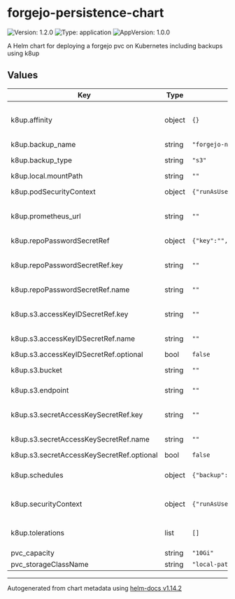 # forgejo-persistence-chart

![Version: 1.2.0](https://img.shields.io/badge/Version-1.2.0-informational?style=flat-square) ![Type: application](https://img.shields.io/badge/Type-application-informational?style=flat-square) ![AppVersion: 1.0.0](https://img.shields.io/badge/AppVersion-1.0.0-informational?style=flat-square)

A Helm chart for deploying a forgejo pvc on Kubernetes including backups using k8up

## Values

| Key | Type | Default | Description |
|-----|------|---------|-------------|
| k8up.affinity | object | `{}` | for setting affinity to a specific node by matchExpressions |
| k8up.backup_name | string | `"forgejo-nightly"` |  |
| k8up.backup_type | string | `"s3"` | can be set to 's3' or 'local' |
| k8up.local.mountPath | string | `""` |  |
| k8up.podSecurityContext | object | `{"runAsUser":1000}` | user to run the backups as |
| k8up.prometheus_url | string | `""` | url to push to for prometheus gateway |
| k8up.repoPasswordSecretRef | object | `{"key":"","name":""}` | secret for your restic repo |
| k8up.repoPasswordSecretRef.key | string | `""` | key in secret to use for repo password |
| k8up.repoPasswordSecretRef.name | string | `""` | name of the secret to use |
| k8up.s3.accessKeyIDSecretRef.key | string | `""` | key in the secret to use for access key id |
| k8up.s3.accessKeyIDSecretRef.name | string | `""` | name of the secret to use |
| k8up.s3.accessKeyIDSecretRef.optional | bool | `false` |  |
| k8up.s3.bucket | string | `""` | s3 bucket to backup to |
| k8up.s3.endpoint | string | `""` | s3 endpoint to backup to |
| k8up.s3.secretAccessKeySecretRef.key | string | `""` | key in the secret to use for secret access key |
| k8up.s3.secretAccessKeySecretRef.name | string | `""` | name of the secret to use |
| k8up.s3.secretAccessKeySecretRef.optional | bool | `false` |  |
| k8up.schedules | object | `{"backup":"","check":"","prune":""}` | schedules for backups, checks, and prunes |
| k8up.securityContext | object | `{"runAsUser":1000}` | set the pod security context for the backup job |
| k8up.tolerations | list | `[]` | for setting tolerations of node taints |
| pvc_capacity | string | `"10Gi"` |  |
| pvc_storageClassName | string | `"local-path"` |  |

----------------------------------------------
Autogenerated from chart metadata using [helm-docs v1.14.2](https://github.com/norwoodj/helm-docs/releases/v1.14.2)
